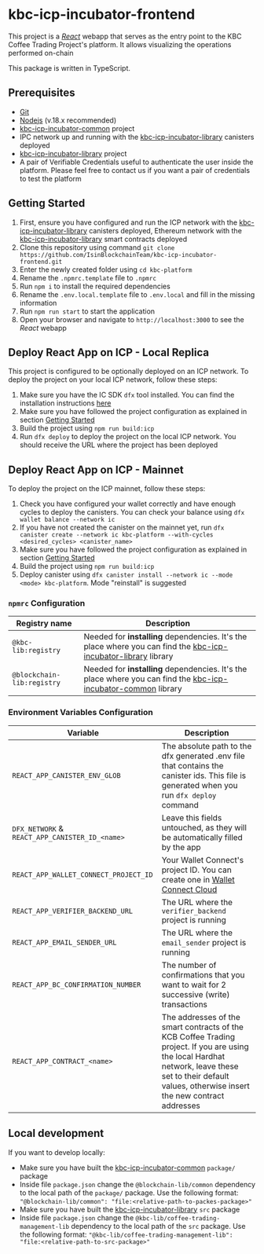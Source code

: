 # kbc-icp-incubator-frontend

This project is a [_React_](https://reactjs.org/) webapp that serves as the entry point to the KBC Coffee Trading Project's platform. It allows visualizing the operations performed on-chain

This package is written in TypeScript.

## Prerequisites

-   [Git](https://git-scm.com/)
-   [Nodejs](https://nodejs.org/en) (v.18.x recommended)
-   [kbc-icp-incubator-common](https://github.com/IsinBlockchainTeam/kbc-icp-incubator-common) project
-   IPC network up and running with the [kbc-icp-incubator-library](https://github.com/IsinBlockchainTeam/kbc-icp-incubator-library) canisters deployed
-   [kbc-icp-incubator-library](https://github.com/IsinBlockchainTeam/kbc-icp-incubator-library) project
-   A pair of Verifiable Credentials useful to authenticate the user inside the platform. Please feel free to contact us if you want a pair of credentials to test the platform

## Getting Started

1. First, ensure you have configured and run the ICP network with the [kbc-icp-incubator-library](https://github.com/IsinBlockchainTeam/kbc-icp-incubator-library) canisters deployed, Ethereum network with the [kbc-icp-incubator-library](https://github.com/IsinBlockchainTeam/kbc-icp-incubator-library) smart contracts deployed
2. Clone this repository using command `git clone https://github.com/IsinBlockchainTeam/kbc-icp-incubator-frontend.git`
3. Enter the newly created folder using `cd kbc-platform`
4. Rename the `.npmrc.template` file to `.npmrc`
5. Run `npm i` to install the required dependencies
6. Rename the `.env.local.template` file to `.env.local` and fill in the missing information
7. Run `npm run start` to start the application
8. Open your browser and navigate to `http://localhost:3000` to see the _React_ webapp

## Deploy React App on ICP - Local Replica

This project is configured to be optionally deployed on an ICP network. To deploy the project on your local ICP network, follow these steps:

1. Make sure you have the IC SDK `dfx` tool installed. You can find the installation instructions [here](https://internetcomputer.org/docs/current/developer-docs/getting-started/install/)
2. Make sure you have followed the project configuration as explained in section [Getting Started](#getting-started)
3. Build the project using `npm run build:icp`
4. Run `dfx deploy` to deploy the project on the local ICP network. You should receive the URL where the project has been deployed

## Deploy React App on ICP - Mainnet

To deploy the project on the ICP mainnet, follow these steps:

1. Check you have configured your wallet correctly and have enough cycles to deploy the canisters. You can check your balance using `dfx wallet balance --network ic`
2. If you have not created the canister on the mainnet yet, run `dfx canister create --network ic kbc-platform --with-cycles <desired_cycles> <canister_name>`
3. Make sure you have followed the project configuration as explained in section [Getting Started](#getting-started)
4. Build the project using `npm run build:icp`
5. Deploy canister using `dfx canister install --network ic --mode <mode> kbc-platform`. Mode "reinstall" is suggested

### `npmrc` Configuration

| Registry name              | Description                                                                                                                                                                        |
| -------------------------- |------------------------------------------------------------------------------------------------------------------------------------------------------------------------------------|
| `@kbc-lib:registry`        | Needed for **installing** dependencies. It's the place where you can find the [kbc-icp-incubator-library](https://github.com/IsinBlockchainTeam/kbc-icp-incubator-library) library |
| `@blockchain-lib:registry` | Needed for **installing** dependencies. It's the place where you can find the [kbc-icp-incubator-common](https://github.com/IsinBlockchainTeam/kbc-icp-incubator-common) library   |

### Environment Variables Configuration

| Variable                                       | Description                                                                                                                                                                                              |
| ---------------------------------------------- |----------------------------------------------------------------------------------------------------------------------------------------------------------------------------------------------------------|
| `REACT_APP_CANISTER_ENV_GLOB` | The absolute path to the dfx generated .env file that contains the canister ids. This file is generated when you run `dfx deploy` command                                                                |
| `DFX_NETWORK` & `REACT_APP_CANISTER_ID_<name>` | Leave this fields untouched, as they will be automatically filled by the app                                                                                                                             |
| `REACT_APP_WALLET_CONNECT_PROJECT_ID`          | Your Wallet Connect's project ID. You can create one in [Wallet Connect Cloud](https://cloud.walletconnect.com/app)                                                                                      |
| `REACT_APP_VERIFIER_BACKEND_URL`               | The URL where the `verifier_backend` project is running                                                                                                                                                  |
| `REACT_APP_EMAIL_SENDER_URL`                   | The URL where the `email_sender` project is running                                                                                                                                                      |
| `REACT_APP_BC_CONFIRMATION_NUMBER`             | The number of confirmations that you want to wait for 2 successive (write) transactions                                                                                                                  |
| `REACT_APP_CONTRACT_<name>`                    | The addresses of the smart contracts of the KCB Coffee Trading project. If you are using the local Hardhat network, leave these set to their default values, otherwise insert the new contract addresses |

## Local development

If you want to develop locally:

-   Make sure you have built the [kbc-icp-incubator-common](https://github.com/IsinBlockchainTeam/kbc-icp-incubator-common) `package/` package
-   Inside file `package.json` change the `@blockchain-lib/common` dependency to the local path of the `package/` package. Use the following format: `"@blockchain-lib/common": "file:<relative-path-to-packes-package>"`
-   Make sure you have built the [kbc-icp-incubator-library](https://github.com/IsinBlockchainTeam/kbc-icp-incubator-library) `src` package
-   Inside file `package.json` change the `@kbc-lib/coffee-trading-management-lib` dependency to the local path of the `src` package. Use the following format: `"@kbc-lib/coffee-trading-management-lib": "file:<relative-path-to-src-package>"`
